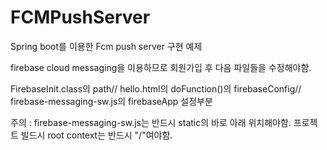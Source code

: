 # FCMPushServer
Spring boot를 이용한 Fcm push server 구현 예제

firebase cloud messaging을 이용하므로 회원가입 후 다음 파일들을 수정해야함.

FirebaseInit.class의 path//
hello.html의 doFunction()의 firebaseConfig//
firebase-messaging-sw.js의 firebaseApp 설정부분

주의 : firebase-messaging-sw.js는 반드시 static의 바로 아래 위치해야함.
      프로젝트 빌드시 root context는 반드시 "/"여야함.
